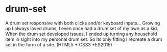 # drum-set
A drum set responsive with both clicks and/or keyboard inputs... Growing up I always loved drums, I even once had a drum set of my own as a kid. When the drum set developed issues, I ended up turning any household item in sight into my personal drum set. So its only fitting I recreate a drum set in the form of a site.  (HTML5 + CSS3 +ES2015)
